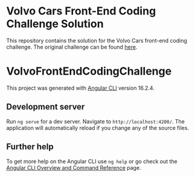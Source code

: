 # Volvo Cars Front-End Coding Challenge Solution

This repository contains the solution for the Volvo Cars front-end coding challenge. The original challenge can be found [here](https://github.com/volvo-cars/god-frontend-code-test).

# VolvoFrontEndCodingChallenge

This project was generated with [Angular CLI](https://github.com/angular/angular-cli) version 16.2.4.

## Development server

Run `ng serve` for a dev server. Navigate to `http://localhost:4200/`. The application will automatically reload if you change any of the source files.

## Further help

To get more help on the Angular CLI use `ng help` or go check out the [Angular CLI Overview and Command Reference](https://angular.io/cli) page.